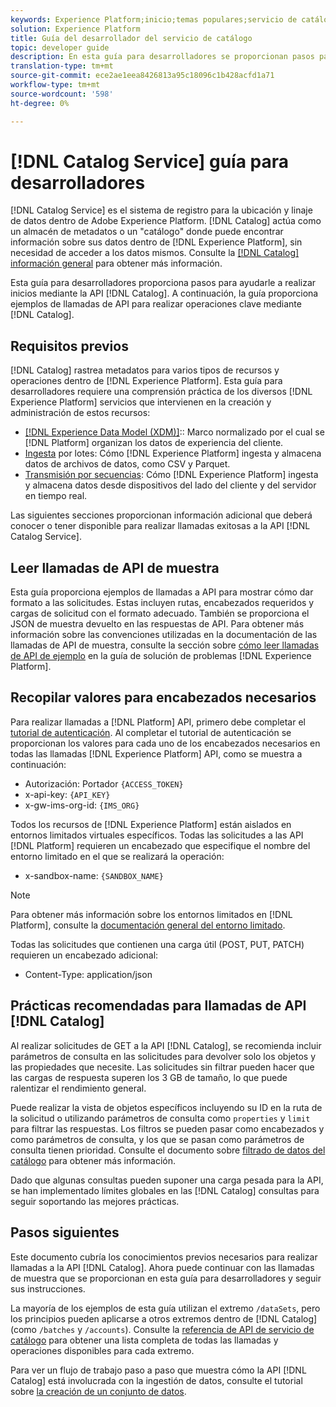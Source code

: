 ```yaml
---
keywords: Experience Platform;inicio;temas populares;servicio de catálogo;catálogo;servicio de catálogo;Catálogo
solution: Experience Platform
title: Guía del desarrollador del servicio de catálogo
topic: developer guide
description: En esta guía para desarrolladores se proporcionan pasos para ayudarle en el inicio mediante la API de catálogo. A continuación, la guía proporciona llamadas de API de muestra para realizar operaciones clave mediante el catálogo.
translation-type: tm+mt
source-git-commit: ece2ae1eea8426813a95c18096c1b428acfd1a71
workflow-type: tm+mt
source-wordcount: '598'
ht-degree: 0%

---
```



# [!DNL Catalog Service] guía para desarrolladores

[!DNL Catalog Service] es el sistema de registro para la ubicación y linaje de datos dentro de Adobe Experience Platform. [!DNL Catalog] actúa como un almacén de metadatos o un &quot;catálogo&quot; donde puede encontrar información sobre sus datos dentro de  [!DNL Experience Platform], sin necesidad de acceder a los datos mismos. Consulte la [[!DNL Catalog] información general](../home.md) para obtener más información.

Esta guía para desarrolladores proporciona pasos para ayudarle a realizar inicios mediante la API [!DNL Catalog]. A continuación, la guía proporciona ejemplos de llamadas de API para realizar operaciones clave mediante [!DNL Catalog].

## Requisitos previos

[!DNL Catalog] rastrea metadatos para varios tipos de recursos y operaciones dentro de  [!DNL Experience Platform]. Esta guía para desarrolladores requiere una comprensión práctica de los diversos [!DNL Experience Platform] servicios que intervienen en la creación y administración de estos recursos:

* [[!DNL Experience Data Model (XDM)]](../../xdm/home.md):: Marco normalizado por el cual se  [!DNL Platform] organizan los datos de experiencia del cliente.
* [Ingesta](../../ingestion/batch-ingestion/overview.md) por lotes: Cómo  [!DNL Experience Platform] ingesta y almacena datos de archivos de datos, como CSV y Parquet.
* [Transmisión por secuencias](../../ingestion/streaming-ingestion/overview.md): Cómo  [!DNL Experience Platform] ingesta y almacena datos desde dispositivos del lado del cliente y del servidor en tiempo real.

Las siguientes secciones proporcionan información adicional que deberá conocer o tener disponible para realizar llamadas exitosas a la API [!DNL Catalog Service].

## Leer llamadas de API de muestra

Esta guía proporciona ejemplos de llamadas a API para mostrar cómo dar formato a las solicitudes. Estas incluyen rutas, encabezados requeridos y cargas de solicitud con el formato adecuado. También se proporciona el JSON de muestra devuelto en las respuestas de API. Para obtener más información sobre las convenciones utilizadas en la documentación de las llamadas de API de muestra, consulte la sección sobre [cómo leer llamadas de API de ejemplo](../../landing/troubleshooting.md#how-do-i-format-an-api-request) en la guía de solución de problemas [!DNL Experience Platform].

## Recopilar valores para encabezados necesarios

Para realizar llamadas a [!DNL Platform] API, primero debe completar el [tutorial de autenticación](https://www.adobe.com/go/platform-api-authentication-en). Al completar el tutorial de autenticación se proporcionan los valores para cada uno de los encabezados necesarios en todas las llamadas [!DNL Experience Platform] API, como se muestra a continuación:

* Autorización: Portador `{ACCESS_TOKEN}`
* x-api-key: `{API_KEY}`
* x-gw-ims-org-id: `{IMS_ORG}`

Todos los recursos de [!DNL Experience Platform] están aislados en entornos limitados virtuales específicos. Todas las solicitudes a las API [!DNL Platform] requieren un encabezado que especifique el nombre del entorno limitado en el que se realizará la operación:

* x-sandbox-name: `{SANDBOX_NAME}`

>[!NOTE]
>
>Para obtener más información sobre los entornos limitados en [!DNL Platform], consulte la [documentación general del entorno limitado](../../sandboxes/home.md).

Todas las solicitudes que contienen una carga útil (POST, PUT, PATCH) requieren un encabezado adicional:

* Content-Type: application/json

## Prácticas recomendadas para llamadas de API [!DNL Catalog]

Al realizar solicitudes de GET a la API [!DNL Catalog], se recomienda incluir parámetros de consulta en las solicitudes para devolver solo los objetos y las propiedades que necesite. Las solicitudes sin filtrar pueden hacer que las cargas de respuesta superen los 3 GB de tamaño, lo que puede ralentizar el rendimiento general.

Puede realizar la vista de objetos específicos incluyendo su ID en la ruta de la solicitud o utilizando parámetros de consulta como `properties` y `limit` para filtrar las respuestas. Los filtros se pueden pasar como encabezados y como parámetros de consulta, y los que se pasan como parámetros de consulta tienen prioridad. Consulte el documento sobre [filtrado de datos del catálogo](filter-data.md) para obtener más información.

Dado que algunas consultas pueden suponer una carga pesada para la API, se han implementado límites globales en las [!DNL Catalog] consultas para seguir soportando las mejores prácticas.

## Pasos siguientes

Este documento cubría los conocimientos previos necesarios para realizar llamadas a la API [!DNL Catalog]. Ahora puede continuar con las llamadas de muestra que se proporcionan en esta guía para desarrolladores y seguir sus instrucciones.

La mayoría de los ejemplos de esta guía utilizan el extremo `/dataSets`, pero los principios pueden aplicarse a otros extremos dentro de [!DNL Catalog] (como `/batches` y `/accounts`). Consulte la [referencia de API de servicio de catálogo](https://www.adobe.io/apis/experienceplatform/home/api-reference.html#!acpdr/swagger-specs/catalog.yaml) para obtener una lista completa de todas las llamadas y operaciones disponibles para cada extremo.

Para ver un flujo de trabajo paso a paso que muestra cómo la API [!DNL Catalog] está involucrada con la ingestión de datos, consulte el tutorial sobre [la creación de un conjunto de datos](../datasets/create.md).
